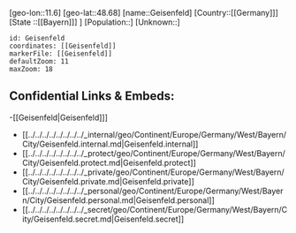 ﻿---
location: [48.68,11.6]
mapzoom: [7,12] 
mapmarker: city 
type: City
tags:
- geo/City


SpocWebEntityId: 30393
isDeleted: false
confidential: public

---
[geo-lon::11.6]
[geo-lat::48.68]
[name::Geisenfeld]
[Country::[[Germany]]]
[State ::[[Bayern]]] ]
[Population::]
[Unknown::]


```leaflet
id: Geisenfeld
coordinates: [[Geisenfeld]]
markerFile: [[Geisenfeld]]
defaultZoom: 11 
maxZoom: 18
```


## Confidential Links & Embeds: 
-[[Geisenfeld|Geisenfeld]]] 
- [[../../../../../../../../_internal/geo/Continent/Europe/Germany/West/Bayern/City/Geisenfeld.internal.md|Geisenfeld.internal]] 
- [[../../../../../../../../_protect/geo/Continent/Europe/Germany/West/Bayern/City/Geisenfeld.protect.md|Geisenfeld.protect]] 
- [[../../../../../../../../_private/geo/Continent/Europe/Germany/West/Bayern/City/Geisenfeld.private.md|Geisenfeld.private]] 
- [[../../../../../../../../_personal/geo/Continent/Europe/Germany/West/Bayern/City/Geisenfeld.personal.md|Geisenfeld.personal]] 
- [[../../../../../../../../_secret/geo/Continent/Europe/Germany/West/Bayern/City/Geisenfeld.secret.md|Geisenfeld.secret]] 
